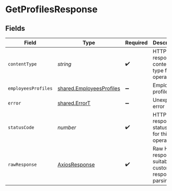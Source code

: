 # GetProfilesResponse


## Fields

| Field                                                                       | Type                                                                        | Required                                                                    | Description                                                                 |
| --------------------------------------------------------------------------- | --------------------------------------------------------------------------- | --------------------------------------------------------------------------- | --------------------------------------------------------------------------- |
| `contentType`                                                               | *string*                                                                    | :heavy_check_mark:                                                          | HTTP response content type for this operation                               |
| `employeesProfiles`                                                         | [shared.EmployeesProfiles](../../../sdk/models/shared/employeesprofiles.md) | :heavy_minus_sign:                                                          | Employee profiles                                                           |
| `error`                                                                     | [shared.ErrorT](../../../sdk/models/shared/errort.md)                       | :heavy_minus_sign:                                                          | Unexpected error                                                            |
| `statusCode`                                                                | *number*                                                                    | :heavy_check_mark:                                                          | HTTP response status code for this operation                                |
| `rawResponse`                                                               | [AxiosResponse](https://axios-http.com/docs/res_schema)                     | :heavy_check_mark:                                                          | Raw HTTP response; suitable for custom response parsing                     |